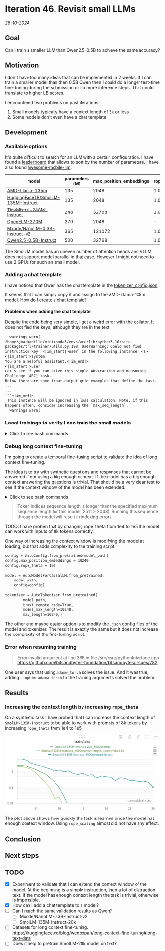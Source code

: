 # Iteration 46. Revisit small LLMs

_28-10-2024_

## Goal

Can I train a smaller LLM than Qwen2.5-0.5B to achieve the same accuracy?

## Motivation

I don't have too many ideas that can be implemented in 2 weeks. If I can train a smaller model than
then 0.5B Qwen then I could do a longer test-time fine-tuning during the submission or do more
inference steps. That could translate to higher LB scores.

I encountered two problems on past iterations:

1. Small models typically have a context length of 2k or less
2. Some models don't even have a chat template

## Development

### Available options

It's quite difficult to search for an LLM with a certain configuration. I have found a [leaderboard](https://huggingface.co/datasets/open-llm-leaderboard/contents/viewer/default/train?sort%5Bcolumn%5D=%23Params+%28B%29&sort%5Bdirection%5D=asc&row=512)
that allows to sort by the number of parameters. I have also found [awesome-mobile-llm](https://github.com/stevelaskaridis/awesome-mobile-llm).

| model                                                                                           | parameters (M) | max_position_embeddings | rope_theta | attention heads | has chat-template? |
|-------------------------------------------------------------------------------------------------|----------------|-------------------------|------------|-----------------|--------------------|
| [AMD-Llama-135m](https://huggingface.co/amd/AMD-Llama-135m)                                     | 135            | 2048                    | 1.00E+04   | 12              | FALSE              |
| [HuggingFaceTB/SmolLM-135M-Instruct](https://huggingface.co/HuggingFaceTB/SmolLM-135M-Instruct) | 135            | 2048                    | 1.00E+04   | 9               | TRUE               |
| [TinyMistral-248M-Instruct](https://huggingface.co/Locutusque/TinyMistral-248M-Instruct)        | 248            | 32768                   | 1.00E+04   | 32              | FALSE              |
| [OpenELM-270M](https://huggingface.co/apple/OpenELM-270M)                                       | 270            | 2048                    | -          | ?               | FALSE              |
| [Mxode/NanoLM-0.3B-Instruct-v2](https://huggingface.co/Mxode/NanoLM-0.3B-Instruct-v2)           | 365            | 131072                  | 1.00E+06   | 14              | TRUE               |
| [Qwen2.5-0.5B-Instruct](https://huggingface.co/Qwen/Qwen2.5-0.5B-Instruct)                      | 500            | 32768                   | 1.00E+06   | 14              | TRUE               |

The SmolLM model has an uneven number of attention heads and VLLM does not support model parallel in that case. However
I might not need to use 2 GPUs for such an small model.

### Adding a chat template

I have noticed that Qwen has the chat template in the [tokenizer_config.json](https://huggingface.co/Qwen/Qwen2.5-0.5B-Instruct/blob/main/tokenizer_config.json#L198).

It seems that I can simply copy it and assign to the AMD-Llama-135m model. [How do I create a chat template?](https://huggingface.co/docs/transformers/main/en/chat_templating#how-do-i-create-a-chat-template)

#### Problems when adding the chat template

Despite the code being very simple, I get a weird error with the collator. It does not find the keys, although they
are in the text.

```
  warnings.warn(
/home/gbarbadillo/miniconda3/envs/arc/lib/python3.10/site-packages/trl/trainer/utils.py:198: UserWarning: Could not find instruction key `<|im_start|>user` in the following instance: <s> <|im_start|>system
You are a helpful assistant.<|im_end|>
<|im_start|>user
Let's see if you can solve this simple Abstraction and Reasoning Challenge (ARC) task.
Below there are some input-output grid examples that define the task.
...
...
```<|im_end|>
 This instance will be ignored in loss calculation. Note, if this happens often, consider increasing the `max_seq_length`.
  warnings.warn(
```

### Local trainings to verify I can train the small models

<details>
  <summary>Click to see bash commands</summary>

```bash
python fine-tuning.py \
--model_path /home/gbarbadillo/data/Qwen2.5-0.5B-Instruct \
--output_dir /mnt/hdd0/Kaggle/arc24/models/20241028_debug_small_LLMs/01_Qwen2.5-0.5B-Instruct \
--train_datasets /mnt/hdd0/Kaggle/arc24/data/arc-agi_training_challenges.json output-from-examples-v1 \
--val_dataset /mnt/hdd0/Kaggle/arc24/data/arc-agi_evaluation_challenges.json output-from-examples-v1 \
--grid_encoder "GridShapeEncoder(RowNumberEncoder(MinimalGridEncoder()))" \
--device_map None \
--lora_r 32 \
--max_steps 10 \
--logging_steps 1 \
--eval_steps 200 \
--batch_size 16 \
--learning_rate 1e-4 \
--max_seq_len 4096 \
--no-resume_from_checkpoint \
--random_seed 7 \
--verbose

python fine-tuning.py \
--model_path /home/gbarbadillo/data/NanoLM-0.3B-Instruct-v2 \
--output_dir /mnt/hdd0/Kaggle/arc24/models/20241028_debug_small_LLMs/02_NanoLM-0.3B-Instruct-v2 \
--train_datasets /mnt/hdd0/Kaggle/arc24/data/arc-agi_training_challenges.json output-from-examples-v1 \
--val_dataset /mnt/hdd0/Kaggle/arc24/data/arc-agi_evaluation_challenges.json output-from-examples-v1 \
--grid_encoder "GridShapeEncoder(RowNumberEncoder(MinimalGridEncoder()))" \
--device_map None \
--lora_r 32 \
--max_steps 10 \
--logging_steps 1 \
--eval_steps 200 \
--batch_size 16 \
--learning_rate 1e-4 \
--max_seq_len 4096 \
--no-resume_from_checkpoint \
--random_seed 7 \
--verbose

python fine-tuning.py \
--model_path /home/gbarbadillo/data/SmolLM-135M-Instruct \
--output_dir /mnt/hdd0/Kaggle/arc24/models/20241028_debug_small_LLMs/03_SmolLM-135M-Instruct \
--train_datasets /mnt/hdd0/Kaggle/arc24/data/arc-agi_training_challenges.json output-from-examples-v1 \
--val_dataset /mnt/hdd0/Kaggle/arc24/data/arc-agi_evaluation_challenges.json output-from-examples-v1 \
--grid_encoder "GridShapeEncoder(RowNumberEncoder(MinimalGridEncoder()))" \
--device_map None \
--lora_r 32 \
--max_steps 10 \
--logging_steps 1 \
--eval_steps 200 \
--batch_size 16 \
--learning_rate 1e-4 \
--max_seq_len 4096 \
--no-resume_from_checkpoint \
--random_seed 7 \
--verbose

python fine-tuning.py \
--model_path /home/gbarbadillo/data/AMD-Llama-135m \
--output_dir /mnt/hdd0/Kaggle/arc24/models/20241028_debug_small_LLMs/04_AMD-Llama-135m \
--train_datasets /mnt/hdd0/Kaggle/arc24/data/arc-agi_training_challenges.json output-from-examples-v1 \
--val_dataset /mnt/hdd0/Kaggle/arc24/data/arc-agi_evaluation_challenges.json output-from-examples-v1 \
--grid_encoder "GridShapeEncoder(RowNumberEncoder(MinimalGridEncoder()))" \
--device_map None \
--lora_r 32 \
--max_steps 1 \
--logging_steps 1 \
--eval_steps 200 \
--batch_size 16 \
--learning_rate 1e-4 \
--max_seq_len 1024 \
--no-resume_from_checkpoint \
--random_seed 7 \
--remove_train_samples_to_fit_max_seq_len \
--verbose

```

</details>

### Debug long context fine-tuning

I'm going to create a temporal fine-tuning script to validate the idea of long context fine-tuning.

The idea is to try with synthetic questions and responses that cannot be answered if not using a big
enough context. If the model has a big enough context answering the questions is trivial. That should
be a very clear test to see if the context window of the model has been extended.


<details>
  <summary>Click to see bash commands</summary>

```bash
export model=Qwen2.5-0.5B-Instruct
export prompt_tokens_target=4000

export model=SmolLM-135M-Instruct
export prompt_tokens_target=4000
python long-context-fine-tuning.py \
--prompt_tokens_target ${prompt_tokens_target} \
--model_path /home/gbarbadillo/data/${model} \
--output_dir /mnt/hdd0/Kaggle/arc24/models/20241029_debug_long_context/${model}_${prompt_tokens_target}prompt-length \
--max_steps 30 \
--max_seq_len 4096

export model=SmolLM-135M-Instruct
export prompt_tokens_target=8000
python long-context-fine-tuning.py \
--prompt_tokens_target ${prompt_tokens_target} \
--model_path /home/gbarbadillo/data/${model} \
--output_dir /mnt/hdd0/Kaggle/arc24/models/20241029_debug_long_context/${model}_${prompt_tokens_target}prompt-length_rope-theta-1e5 \
--max_steps 30 \
--max_seq_len 8096

export model=SmolLM-135M-Instruct-20k
export prompt_tokens_target=8000
python long-context-fine-tuning.py \
--prompt_tokens_target ${prompt_tokens_target} \
--model_path /home/gbarbadillo/data/${model} \
--output_dir /mnt/hdd0/Kaggle/arc24/models/20241029_debug_long_context/${model}_${prompt_tokens_target}prompt \
--max_steps 30 \
--max_seq_len 8096
```

</details>

> Token indices sequence length is longer than the specified maximum sequence length for this model (2511 > 2048). Running this sequence through the model will result in indexing errors

TODO: I have proben that by changing rope_theta from 1e4 to 1e5 the model can work with inputs of 8k tokens correctly.

One way of increasing the context window is modifying the model at loading, but that adds complexity
to the training script:

```
config = AutoConfig.from_pretrained(model_path)
config.max_position_embeddings = 10240
config.rope_theta = 1e5

model = AutoModelForCausalLM.from_pretrained(
    model_path,
    config=config)

tokenizer = AutoTokenizer.from_pretrained(
        model_path,
        trust_remote_code=True,
        model_max_length=10240,
        max_length=10240,)
```

The other and maybe easier option is to modify the `.json` config files of the model and tokenizer.
The result is exactly the same but it does not increase the complexity of the fine-tuning script.

### Error when resuming training

> Error invalid argument at line 396 in file /src/csrc/pythonInterface.cpp
https://github.com/bitsandbytes-foundation/bitsandbytes/issues/782

One user says that using `adamw_torch` solves the issue. And it was true, adding `--optim adamw_torch` to
the training arguments solved the problem.

## Results

### Increasing the context length by increasing `rope_theta`

On a synthetic task I have probed that I can increase the context length of `SmolLM-135M-Instruct`
to be able to work with prompts of 8k tokens by increasing `rope_theta` from 1e4 to 1e5.

![rope_theta increase](res/2024-10-29-12-34-55.png)

The plot above shows how quickly the task is learned once the model has enough context window.
Using `rope_scaling` almost did not have any effect.

## Conclusion

## Next steps

## TODO

- [x] Experiment to validate that I can extend the context window of the model. At the beginning is a simple instruction, then a lot of distraction text. If the model has enough context length the task is trivial, otherwise is impossible.
- [x] How can I add a chat template to a model?
- [ ] Can I reach the same validation results as Qwen?
  - [ ] Mxode/NanoLM-0.3B-Instruct-v2
  - [ ] SmolLM-135M-Instruct-20k
- [ ] Datasets for long context fine-tuning. https://huggingface.co/blog/wenbopan/long-context-fine-tuning#long-text-data
- [ ] Does it help to pretrain SmolLM-20k model on text?
